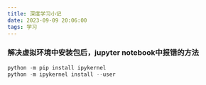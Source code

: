 ```yaml
---
title: 深度学习小记
date: 2023-09-09 20:06:00
tags: 学习
---
```



### 解决虚拟环境中安装包后，jupyter notebook中报错的方法

```python
python -m pip install ipykernel
python -m ipykernel install --user
```

